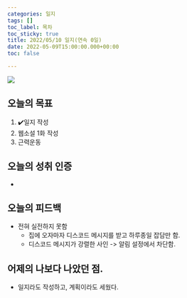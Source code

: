 ```yaml
---
categories: 일지
tags: []
toc_label: 목차
toc_sticky: true
title: 2022/05/10 일지(연속 0일)
date: 2022-05-09T15:00:00.000+00:00
toc: false

---
```

![](/blog/assets/images/c_rank.webp)

## 오늘의 목표

1. :heavy_check_mark:일지 작성
2. 웹소설 1화 작성
3. 근력운동

## 오늘의 성취 인증

* 

## 오늘의 피드백

* 전혀 실전하지 못함
  * 집에 오자마자 디스코드 메시지를 받고 하루종일 잡담만 함.
  * 디스코드 메시지가 강렬한 사인 -> 알림 설정에서 차단함.

## 어제의 나보다 나았던 점.

* 일지라도 작성하고, 계획이라도 세웠다.